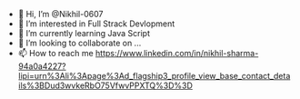 - 👋 Hi, I’m @Nikhil-0607
- 👀 I’m interested in Full Strack Devlopment
- 🌱 I’m currently learning Java Script
- 💞️ I’m looking to collaborate on ...
- 📫 How to reach me https://www.linkedin.com/in/nikhil-sharma-94a0a4227?lipi=urn%3Ali%3Apage%3Ad_flagship3_profile_view_base_contact_details%3BDud3wvkeRbO75VfwvPPXTQ%3D%3D

<!---
Nikhil-0607/Nikhil-0607 is a ✨ special ✨ repository because its `README.md` (this file) appears on your GitHub profile.
You can click the Preview link to take a look at your changes.
--->
